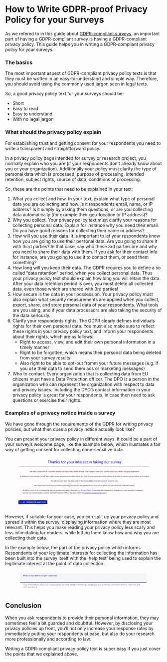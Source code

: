 # How to Write GDPR-proof Privacy Policy for your Surveys

As we refered to in this guide about [GDPR-compliant surveys](how-can-i-ensure-that-my-surveys-gdpr-compliant.md), an important part of having a GDPR-compliant survey is having a GDPR-compliant privacy policy. This guide helps you in writing a GDPR-compliant privacy policy for your surveys.

### The basics

The most important aspect of GDPR-compliant privacy policy texts is that they must be written in an easy-to-understand and simple way. Therefore, you should avoid using the commonly used jargon seen in legal texts.

So, a good privacy policy text for your surveys should be:

* Short
* Easy to read
* Easy to understand
* With no legal jargon

### What should the privacy policy explain

For establishing trust and getting consent for your respondents you need to write a transparent and straightforward policy.

In a privacy policy page intended for survey or research project, you normally explain who you are (if your respondents don’t already know about you or your organization). Additionally your policy must clarify the type of personal data which is processed, purpose of processing, intended retention, subject rights, source of data, conditions of processing.

So, these are the points that need to be explained in your text:

1. What you collect and how.  In your text, explain what type of personal data you are collecting and how.  Is it respondents email, name, or IP address? Is it simply by asking them questions, or are you collecting data automatically (for example their geo-location or IP address)?
2. Why you collect.  Your privacy policy text must clarify your reasons for collecting personal data. Explain for instance why you need their email. Do you have good reasons for collecting their name or address?
3. How will you use their data.  It is important to let your respondents know how you are going to use their personal data. Are you going to share it with third parties? In that case, say who these 3rd parties are and why you need to share their data with them. If you ask for their contact info for instance, are you going to use it to contact them, or send them something?
4. How long will you keep their data.  The GDPR requires you to define a so called “data retention” period, when you collect personal data. Thus your privacy policy text should explain how long you will retain the data. After your data retention period is over, you must delete all collected data, even those which are shared with 3rd parties!
5. How secure is the data in your possession. Your privacy policy must also explain what security measurements are applied when you collect, export, share, and store personal data of your respondents.  What tools are you using, and if your data processors are also taking the security of the data seriously.
6. Clarify your respondents rights.  The GDPR clearly defines individuals rights for their own personal data. You must also make sure to reflect these rights in your privacy policy text, and inform your respondents about their rights, which are as follows:
   * Right to access, view, and edit their own personal information in a timely manner
   * Right to be forgotten, which means their personal data being deleted from your survey results
   * Also right to be able to opt-out fromm your future messages (e.g. if you use their data to send them ads or marketing messages)
7. Who to contact.  Every organization that is collecting data from EU citizens must have a Data Protection officer. The DPO is a person in the organization who can represent the organization with respect to data and privacy issues. Including the DPO’s contact information in your privacy policy is great for your respondents, in case then need to ask questions or exercise their rights.

### Examples of a privacy notice inside a survey

We have gone through the requirements of the GDPR for writing privacy policies, but what then does a privacy notice actually look like?

You can present your privacy policy in different ways. It could be a part of your survey’s welcome page, like the example below, which illustrates a fair way of getting consent for collecting none-sensitive data.

<figure><img src="../../.gitbook/assets/image (4).png" alt=""><figcaption></figcaption></figure>

&#x20;

However, if suitable for your case, you can split up your privacy policy and spread it within the survey, displaying information where they are most relevant. This helps you make reading your privacy policy less scary and less intimidating for readers, while letting them know how and why you are collecting their data.

In the example below, the part of the privacy policy which informs Respondents of your legitimate interests for collecting the information has been built into the survey itself with the 'help text' being used to explain the legitimate interest at the point of data collection.

&#x20;

<figure><img src="../../.gitbook/assets/image (10).png" alt=""><figcaption></figcaption></figure>

## Conclusion

When you ask respondents to provide their personal information, they may sometimes feel a bit guarded and doubtful.  However, by disclosing your privacy policies up front, you’ll not only increase your response rates by immediately putting your respondents at ease, but also do your research more professionally and according to law.

Writing a GDPR-compliant privacy policy text is super easy if you just cover the points that we explained above.

